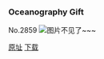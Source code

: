 ### Oceanography Gift
No.2859
![图片不见了~~~](https://imgs.xkcd.com/comics/oceanography_gift.png)

[原址](https://xkcd.com//2859) [下载](https://imgs.xkcd.com/comics/oceanography_gift.png)

